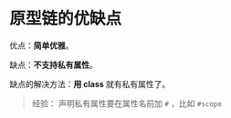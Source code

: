 # 原型链的优缺点

优点：**简单优雅**。

缺点：**不支持私有属性**。

缺点的解决方法：**用 class** 就有私有属性了。

> 经验：
> 声明私有属性要在属性名前加 `#` ，比如 `#scope` 